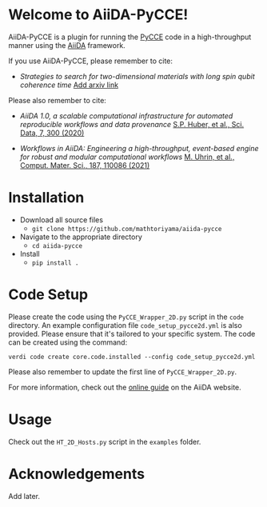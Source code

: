 Welcome to AiiDA-PyCCE!
=======================

AiiDA-PyCCE is a plugin for running the [PyCCE](https://pycce.readthedocs.io/en/latest/) code in a high-throughput manner using the [AiiDA](https://www.aiida.net/) framework.

If you use AiiDA-PyCCE, please remember to cite:

- *Strategies to search for two-dimensional materials with long spin qubit coherence time*
[Add arxiv link]()

Please also remember to cite:

- *AiiDA 1.0, a scalable computational infrastructure for automated reproducible workflows and data provenance*
    [S.P. Huber, et al., Sci. Data, 7, 300 (2020)](https://www.nature.com/articles/s41597-020-00638-4)

- *Workflows in AiiDA: Engineering a high-throughput, event-based engine for robust and modular computational workflows*
    [M. Uhrin, et al., Comput. Mater. Sci., 187, 110086 (2021)](https://www.sciencedirect.com/science/article/pii/S0927025620305772?via%3Dihub)


Installation
============
- Download all source files
    - `git clone https://github.com/mathtoriyama/aiida-pycce`
- Navigate to the appropriate directory
    - `cd aiida-pycce`
- Install
    - `pip install .`


Code Setup
==========
Please create the code using the `PyCCE_Wrapper_2D.py` script in the `code` directory. An example configuration file `code_setup_pycce2d.yml` is also provided. Please ensure that it's tailored to your specific system. The code can be created using the command:

    verdi code create core.code.installed --config code_setup_pycce2d.yml

Please also remember to update the first line of `PyCCE_Wrapper_2D.py`.

For more information, check out the [online guide](https://aiida.readthedocs.io/projects/aiida-core/en/stable/howto/run_codes.html#how-to-create-a-code) on the AiiDA website.


Usage
=====
Check out the `HT_2D_Hosts.py` script in the `examples` folder.


Acknowledgements
================
Add later.


